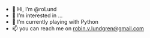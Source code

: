 - 👋 Hi, I’m @roLund
- 👀 I’m interested in ...
- 🌱 I’m currently playing with Python
- 📫 you can reach me on robin.v.lundgren@gmail.com

<!---
roLund/roLund is a ✨ special ✨ repository because its `README.md` (this file) appears on your GitHub profile.
You can click the Preview link to take a look at your changes.
--->
